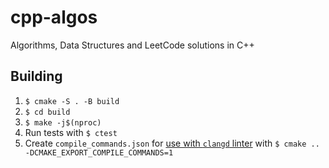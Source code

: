 # cpp-algos

Algorithms, Data Structures and LeetCode solutions in C++

## Building

1. `$ cmake -S . -B build`
2. `$ cd build`
3. `$ make -j$(nproc)`
4. Run tests with `$ ctest`
5. Create `compile_commands.json` for [use with `clangd` linter](https://clangd.llvm.org/installation.html#project-setup) with `$ cmake .. -DCMAKE_EXPORT_COMPILE_COMMANDS=1`

